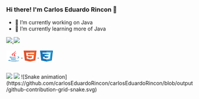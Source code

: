 ### Hi there! I'm Carlos Eduardo Rincon 👋



- 🔭 I’m currently working on Java
- 🌱 I’m currently learning more of Java 

<div>
  <a href="https://github.com/carlosEduardoRincon">
    <img height="180em" src="https://github-readme-stats.vercel.app/api?username=carlosEduardoRincon&show_icons=true&theme=dark&include_all_commits=true&count_private=true"/>
    <img height="180em" src="https://github-readme-stats.vercel.app/api/top-langs/?username=carlosEduardoRincon&layout=compact&langs_count=7&theme=dark"/>
</div>

<div style="display: inline_block"><br>
  <img align="center" alt="Java" height="30" width="40" 
  src="https://raw.githubusercontent.com/devicons/devicon/master/icons/java/java-original.svg">
  <img align="center" alt="HTML" height="30" width="40" src="https://raw.githubusercontent.com/devicons/devicon/master/icons/html5/html5-original.svg">
  <img align="center" alt="CSS" height="30" width="40" src="https://raw.githubusercontent.com/devicons/devicon/master/icons/css3/css3-original.svg">
</div>

##

<div> 
  <a href = "mailto:carlos.rincon@aluno.ifsp.edu.br"><img src="https://img.shields.io/badge/-Gmail-%23333?style=for-the-badge&logo=gmail&logoColor=white" target="_blank"></a>
  <a href="https://www.linkedin.com/in/carloseduardorincon/" target="_blank"><img src="https://img.shields.io/badge/-LinkedIn-%230077B5?style=for-the-badge&logo=linkedin&logoColor=white" target="_blank"></a> 
  ![Snake animation](https://github.com/carlosEduardoRincon/carlosEduardoRincon/blob/output/github-contribution-grid-snake.svg)
</div>
 
